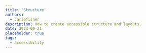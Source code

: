 ```yaml
---
title: 'Structure'
authors:
  - cariefisher
description: How to create accessible structure and layouts.
date: 2023-09-21
placeholder: true
tags:
  - accessibility
---
```


